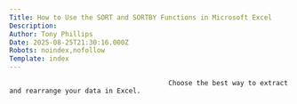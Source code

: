 ```yaml
---
Title: How to Use the SORT and SORTBY Functions in Microsoft Excel
Description: 
Author: Tony Phillips
Date: 2025-08-25T21:30:16.000Z
Robots: noindex,nofollow
Template: index
---
```


                                            Choose the best way to extract and rearrange your data in Excel.
                                        